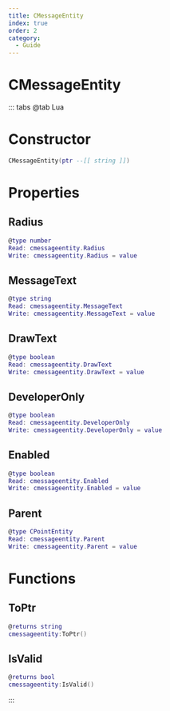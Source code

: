 ```yaml
---
title: CMessageEntity
index: true
order: 2
category:
  - Guide
---
```


# CMessageEntity

::: tabs
@tab Lua
# Constructor
```lua
CMessageEntity(ptr --[[ string ]])
```
# Properties
## Radius 
```lua
@type number
Read: cmessageentity.Radius
Write: cmessageentity.Radius = value
```
## MessageText 
```lua
@type string
Read: cmessageentity.MessageText
Write: cmessageentity.MessageText = value
```
## DrawText 
```lua
@type boolean
Read: cmessageentity.DrawText
Write: cmessageentity.DrawText = value
```
## DeveloperOnly 
```lua
@type boolean
Read: cmessageentity.DeveloperOnly
Write: cmessageentity.DeveloperOnly = value
```
## Enabled 
```lua
@type boolean
Read: cmessageentity.Enabled
Write: cmessageentity.Enabled = value
```
## Parent 
```lua
@type CPointEntity
Read: cmessageentity.Parent
Write: cmessageentity.Parent = value
```
# Functions
## ToPtr
```lua
@returns string
cmessageentity:ToPtr()
```
## IsValid
```lua
@returns bool
cmessageentity:IsValid()
```

:::